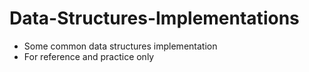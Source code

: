 # Data-Structures-Implementations

- Some common data structures implementation
- For reference and practice only

